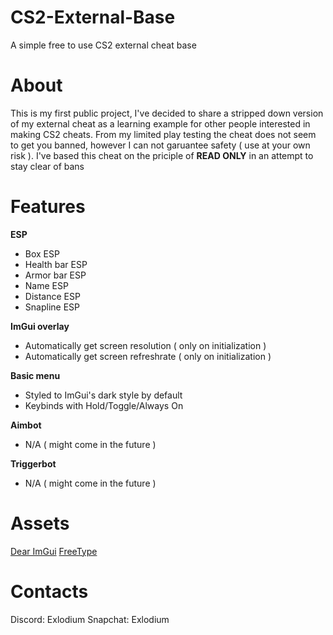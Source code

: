 # CS2-External-Base
A simple free to use CS2 external cheat base

# About
This is my first public project, I've decided to share a stripped down version of my external cheat as a learning example for other people interested in making CS2 cheats.
From my limited play testing the cheat does not seem to get you banned, however I can not garuantee safety ( use at your own risk ).
I've based this cheat on the priciple of **READ ONLY** in an attempt to stay clear of bans

# Features
**ESP**
- Box ESP
- Health bar ESP
- Armor bar ESP
- Name ESP
- Distance ESP
- Snapline ESP
  
**ImGui overlay**
- Automatically get screen resolution ( only on initialization )
- Automatically get screen refreshrate ( only on initialization )

**Basic menu**
- Styled to ImGui's dark style by default
- Keybinds with Hold/Toggle/Always On

**Aimbot**
- N/A ( might come in the future )

**Triggerbot**
- N/A ( might come in the future )

# Assets
[Dear ImGui](https://github.com/ocornut/imgui)
[FreeType](https://github.com/ocornut/imgui/tree/master/misc/freetype)

# Contacts
Discord: Exlodium
Snapchat: Exlodium
